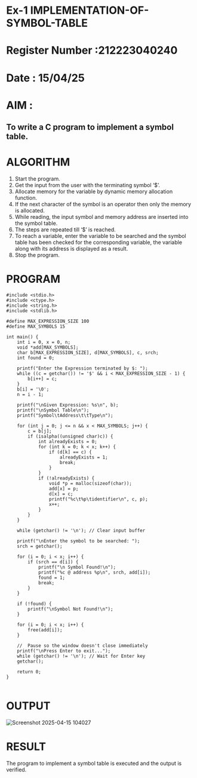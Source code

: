 # Ex-1 IMPLEMENTATION-OF-SYMBOL-TABLE
# Register Number :212223040240
# Date : 15/04/25
# AIM :
## To write a C program to implement a symbol table.
# ALGORITHM
1.	Start the program.
2.	Get the input from the user with the terminating symbol ‘$’.
3.	Allocate memory for the variable by dynamic memory allocation function.
4.	If the next character of the symbol is an operator then only the memory is allocated.
5.	While reading, the input symbol and memory address are inserted into the symbol table.
6.	The steps are repeated till ‘$’ is reached.
7.	To reach a variable, enter the variable to be searched and the symbol table has been checked for the corresponding variable, the variable along with its address is displayed as a result.
8.	Stop the program. 
# PROGRAM
```
#include <stdio.h>
#include <ctype.h>
#include <string.h>
#include <stdlib.h>

#define MAX_EXPRESSION_SIZE 100
#define MAX_SYMBOLS 15

int main() {
    int i = 0, x = 0, n;
    void *add[MAX_SYMBOLS];
    char b[MAX_EXPRESSION_SIZE], d[MAX_SYMBOLS], c, srch;
    int found = 0;

    printf("Enter the Expression terminated by $: ");
    while ((c = getchar()) != '$' && i < MAX_EXPRESSION_SIZE - 1) {
        b[i++] = c;
    }
    b[i] = '\0';
    n = i - 1;

    printf("\nGiven Expression: %s\n", b);
    printf("\nSymbol Table\n");
    printf("Symbol\tAddress\t\tType\n");

    for (int j = 0; j <= n && x < MAX_SYMBOLS; j++) {
        c = b[j];
        if (isalpha((unsigned char)c)) {
            int alreadyExists = 0;
            for (int k = 0; k < x; k++) {
                if (d[k] == c) {
                    alreadyExists = 1;
                    break;
                }
            }
            if (!alreadyExists) {
                void *p = malloc(sizeof(char));
                add[x] = p;
                d[x] = c;
                printf("%c\t%p\tidentifier\n", c, p);
                x++;
            }
        }
    }

    while (getchar() != '\n'); // Clear input buffer

    printf("\nEnter the symbol to be searched: ");
    srch = getchar();

    for (i = 0; i < x; i++) {
        if (srch == d[i]) {
            printf("\n Symbol Found!\n");
            printf("%c @ address %p\n", srch, add[i]);
            found = 1;
            break;
        }
    }

    if (!found) {
        printf("\nSymbol Not Found!\n");
    }

    for (i = 0; i < x; i++) {
        free(add[i]);
    }

    //  Pause so the window doesn't close immediately
    printf("\nPress Enter to exit...");
    while (getchar() != '\n'); // Wait for Enter key
    getchar();

    return 0;
}


```
# OUTPUT
![Screenshot 2025-04-15 104027](https://github.com/user-attachments/assets/a9a1c68b-1154-47bf-b05a-be24424aca27)


# RESULT
  The program to implement a symbol table is executed and the output is verified.
